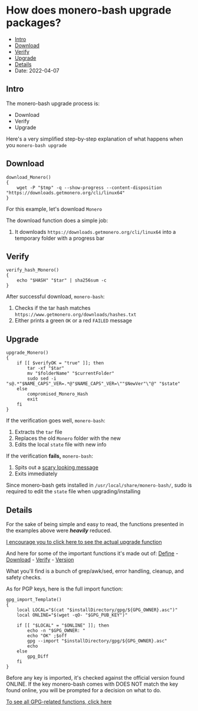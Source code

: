 # How does monero-bash upgrade packages?
* [Intro](#Intro)
* [Download](#Download)
* [Verify](#Verify)
* [Upgrade](#Upgrade)
* [Details](#Details)
* Date: 2022-04-07

## Intro
The monero-bash upgrade process is:
* Download
* Verify
* Upgrade

Here's a very simplified step-by-step explanation of what happens when you `monero-bash upgrade`

## Download
```
download_Monero()
{
    wget -P "$tmp" -q --show-progress --content-disposition "https://downloads.getmonero.org/cli/linux64"
}
```
For this example, let's download `Monero`

The download function does a simple job:
1. It downloads `https://downloads.getmonero.org/cli/linux64` into a temporary folder with a progress bar

## Verify
```
verify_hash_Monero()
{
	echo "$HASH" "$tar" | sha256sum -c
}
```
After successful download, `monero-bash`:
1. Checks if the tar hash matches `https://www.getmonero.org/downloads/hashes.txt`
2. Either prints a green `OK` or a red `FAILED` message

## Upgrade
```
upgrade_Monero()
{
	if [[ $verifyOK = "true" ]]; then
		tar -xf "$tar"
		mv "$folderName" "$currentFolder"
		sudo sed -i "s@.*"$NAME_CAPS"_VER=.*@"$NAME_CAPS"_VER=\""$NewVer"\"@" "$state"
	else
		compromised_Monero_Hash
		exit
	fi
}
```
If the verification goes well, `monero-bash`:
1. Extracts the `tar` file
2. Replaces the old `Monero` folder with the new
3. Edits the local `state` file with new info

If the verification **fails,** `monero-bash`:
1. Spits out a [scary looking message](https://github.com/hinto-janaiyo/monero-bash/blob/main/src/func/compromised)
2. Exits immediately

Since monero-bash gets installed in `/usr/local/share/monero-bash/`, sudo is required to edit the `state` file when upgrading/installing

## Details
For the sake of being simple and easy to read, the functions presented in the examples above were ***heavily*** reduced.

[I encourage you to click here to see the actual upgrade function](https://github.com/hinto-janaiyo/monero-bash/blob/main/src/func/upgrade)

And here for some of the important functions it's made out of:  [Define](https://github.com/hinto-janaiyo/monero-bash/blob/main/src/func/define)  -  [Download](https://github.com/hinto-janaiyo/monero-bash/blob/main/src/func/download) -  [Verify](https://github.com/hinto-janaiyo/monero-bash/blob/main/src/func/verify) - [Version](https://github.com/hinto-janaiyo/monero-bash/blob/main/src/func/version)

What you'll find is a bunch of grep/awk/sed, error handling, cleanup, and safety checks.

As for PGP keys, here is the full import function:
```
gpg_import_Template()
{
    local LOCAL="$(cat "$installDirectory/gpg/${GPG_OWNER}.asc")"
    local ONLINE="$(wget -qO- "$GPG_PUB_KEY")"
    
	if [[ "$LOCAL" = "$ONLINE" ]]; then
        echo -n "$GPG_OWNER: "
        echo "OK" ;$off
        gpg --import "$installDirectory/gpg/${GPG_OWNER}.asc"
        echo
    else
        gpg_Diff
    fi
}
```
Before any key is imported, it's checked against the official version found ONLINE. If the key monero-bash comes with DOES NOT match the key found online, you will be prompted for a decision on what to do.

[To see all GPG-related functions, click here](https://github.com/hinto-janaiyo/monero-bash/blob/main/src/func/gpg)
